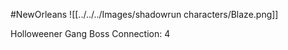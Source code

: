 #NewOrleans
![[../../../Images/shadowrun characters/Blaze.png]]

Holloweener Gang Boss
Connection: 4